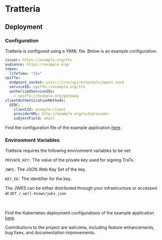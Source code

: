 # Tratteria


## Deployment
### Configuration
Tratteria is configured using a YAML file. Below is an example configuration:

```yaml
issuer: https://example.org/tts
audience: https://example.org/
token:
  lifeTime: "15s"
spiffe:
  endpoint_socket: unix:///run/spire/sockets/agent.sock
  serviceID: spiffe://example.org/tts
  authorizedServiceIDs:
    - spiffe://example.org/gateway
clientAuthenticationMethods:
  OIDC:
    clientId: example-client
    providerURL: http://example.org/oidcprovider
    subjectField: email
```

Find the configuration file of the example application [here](https://github.com/SGNL-ai/Tratteria/tree/main/example-application/deployments/kubernetes/tratteria/configs/config.yaml).




### Environment Variables
Tratteria requires the following environment variables to be set:

`PRIVATE_KEY:` The value of the private key used for signing TraTs.

`JWKS:` The JSON Web Key Set of the key.

`KEY_ID:` The identifier for the key.

The JWKS can be either distributed through your infrastructure or accessed at  `GET /.well-known/jwks.json`


<br><br>
Find the Kubernetes deployment configurations of the example application [here](https://github.com/SGNL-ai/Tratteria/tree/main/example-application/deployments/kubernetes/tratteria/configs/config.yaml).

Contributions to the project are welcome, including feature enhancements, bug fixes, and documentation improvements.